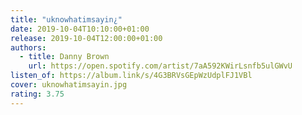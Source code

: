 ```yaml
---
title: "uknowhatimsayin¿"
date: 2019-10-04T10:10:00+01:00
release: 2019-10-04T12:00:00+01:00
authors:
  - title: Danny Brown
    url: https://open.spotify.com/artist/7aA592KWirLsnfb5ulGWvU
listen_of: https://album.link/s/4G3BRVsGEpWzUdplFJ1VBl
cover: uknowhatimsayin.jpg
rating: 3.75
---
```

